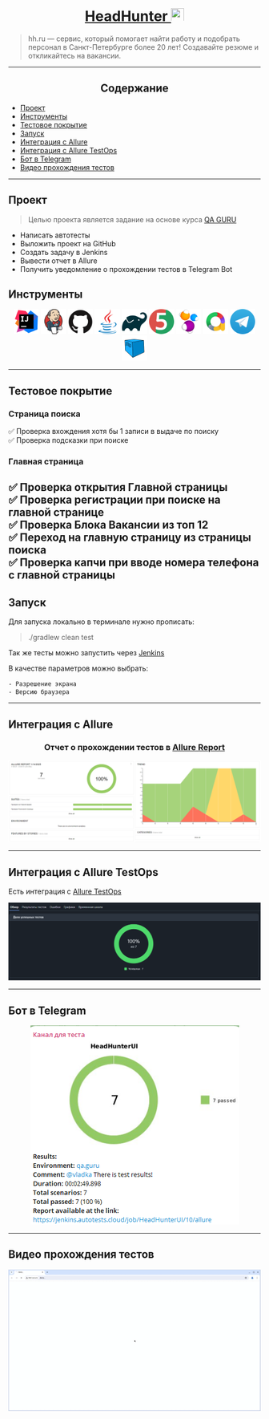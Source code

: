 # <div align="center">[HeadHunter <img src="https://play-lh.googleusercontent.com/FMoQp38r6CDxqD-Iu90cu0HZ-OAMLTztkl1iSWHE-su82MmgFzGZHYGbLJwHBNKiO1g=w240-h480-rw" height="26" width="26">](https://hh.ru/)</div>

> hh.ru — сервис, который помогает найти работу и подобрать персонал в Санкт-Петербурге более 20 лет! Создавайте резюме
> и откликайтесь на вакансии.

---

## <div align="center">Содержание</div>

* <a href="#project">Проект</a>
* <a href="#tools">Инструменты</a>
* <a href="#cases">Тестовое покрытие</a>
* <a href="#launch">Запуск</a>
* <a href="#allure">Интеграция с Allure</a>
* <a href="#allureTestOps">Интеграция с Allure TestOps</a>
* <a href="#telegramBot">Бот в Telegram</a>
* <a href="#video">Видео прохождения тестов</a>

---
<a id="project"></a>

## <a name="Проект">**Проект**</a>

> Целью проекта является задание на основе курса [QA GURU](https://qa.guru/)

- Написать автотесты
- Выложить проект на GitHub
- Создать задачу в Jenkins
- Вывести отчет в Allure
- Получить уведомление о прохождении тестов в Telegram Bot

<a id="tools"></a>

## <a name="Инструменты">**Инструменты**</a>

<p align="center">
<a href="https://www.jetbrains.com/idea/"><img alt="InteliJ IDEA" height="50" src="images/icons/intellij-original.svg" width="50"/></a>
<a href="https://www.jenkins.io/"><img alt="Jenkins" height="50" src="images/icons/jenkins-original.svg" width="50"/></a>
<a href="https://github.com/"><img alt="GitHub" height="50" src="images/icons/github-original.svg" width="50"/></a>  
<a href="https://www.java.com/"><img alt="Java" height="50" src="images/icons/java-original.svg" width="50"/></a>
<a href="https://gradle.org/"><img alt="Gradle" height="50" src="images/icons/gradle-original.svg" width="50"/></a>  
<a href="https://junit.org/junit5/"><img alt="JUnit 5" height="50" src="images/icons/junit-original.svg" width="50"/></a>
<a href="https://selenide.org/"><img alt="Selenide" height="50" src="images/icons/selenide-logo-big.png" width="50"/></a>
<a href="https://github.com/allure-framework/"><img alt="Allure Report" height="50" src="images/icons/allureReports.png" width="50"/></a> 
<a href="https://telegram.org/"><img alt="Telegram" height="50" src="images/icons/telegram.webp" width="50"/></a>
<a href="https://aerokube.com/selenoid/"><img alt="Telegram" height="50" src="images/icons/Selenoid.svg" width="50"/></a>
</p>

---
<a id="cases"></a>

## <a name="Тестовое покрытие">**Тестовое покрытие**</a>

### Страница поиска

✅ Проверка вхождения хотя бы 1 записи в выдаче по поиску <br>
✅ Проверка подсказки при поиске

### Главная страница

✅ Проверка открытия Главной страницы <br>
✅ Проверка регистрации при поиске на главной странице <br>
✅ Проверка Блока Вакансии из топ 12 <br>
✅ Переход на главную страницу из страницы поиска<br>
✅ Проверка капчи при вводе номера телефона с главной страницы<br>
---

<a id="launch"></a>

## <a name="Запуск">**Запуск**</a>

Для запуска локально в терминале нужно прописать:
> ./gradlew clean test

Так же тесты можно запустить через [Jenkins](https://jenkins.autotests.cloud/job/HeadHunterUI/)

В качестве параметров можно выбрать:

```  
- Разрешение экрана
- Версию браузера
```

---
<a id="allure"></a>

## <a name="Интеграция с Allure">**Интеграция с Allure**</a>

### <div align="center">Отчет о прохождении тестов в [Allure Report](https://jenkins.autotests.cloud/job/HeadHunterUI/10/allure/)</div>

<div align="center">
    <img src="images/alure_report.png" alt="AllureReport">
</div>

---

<a id="allureTestOps"></a>

## <a name="Интеграция с Allure TestOps">**Интеграция с Allure TestOps**</a>

Есть интеграция с [Allure TestOps](https://allure.autotests.cloud/launch/43766)

<img src="images/TestOps.png" width="900">

---
<a id="telegramBot"></a>

## <a name="Бот в Telegram">**Бот в Telegram**</a>

<div align="center">
    <img src="images/telegram_alert.png" alt="TelegramReport">
</div>

---

<a id="video"></a>

## <a name="Видео прохождения тестов">**Видео прохождения тестов**</a>

<div align="center">
    <img src="images/video/emailRegistration.gif" alt="VideoTest">
</div>
